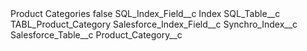 <?xml version="1.0" encoding="UTF-8"?>
<CustomMetadata xmlns="http://soap.sforce.com/2006/04/metadata" xmlns:xsi="http://www.w3.org/2001/XMLSchema-instance" xmlns:xsd="http://www.w3.org/2001/XMLSchema">
    <label>Product Categories</label>
    <protected>false</protected>
    <values>
        <field>SQL_Index_Field__c</field>
        <value xsi:type="xsd:string">Index</value>
    </values>
    <values>
        <field>SQL_Table__c</field>
        <value xsi:type="xsd:string">TABL_Product_Category</value>
    </values>
    <values>
        <field>Salesforce_Index_Field__c</field>
        <value xsi:type="xsd:string">Synchro_Index__c</value>
    </values>
    <values>
        <field>Salesforce_Table__c</field>
        <value xsi:type="xsd:string">Product_Category__c</value>
    </values>
</CustomMetadata>
